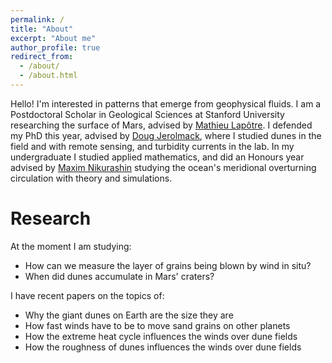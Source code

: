 ```yaml
---
permalink: /
title: "About"
excerpt: "About me"
author_profile: true
redirect_from: 
  - /about/
  - /about.html
---
```


Hello! I'm interested in patterns that emerge from geophysical fluids. I am a Postdoctoral Scholar in Geological Sciences at Stanford University researching the surface of Mars, advised by [Mathieu Lapôtre](https://scholar.google.com/citations?user=beQ7vU0AAAAJ&hl=en&oi=ao). I defended my PhD this year, advised by [Doug Jerolmack](https://scholar.google.com/citations?user=nwGbdXUAAAAJ&hl=en&oi=ao), where I studied dunes in the field and with remote sensing, and turbidity currents in the lab. In my undergraduate I studied applied mathematics, and did an Honours year advised by [Maxim Nikurashin](https://scholar.google.com/citations?user=xkTRzuUAAAAJ&hl=en&oi=ao) studying the ocean's meridional overturning circulation with theory and simulations.

Research
=======

At the moment I am studying:
* How can we measure the layer of grains being blown by wind in situ?
* When did dunes accumulate in Mars' craters?

I have recent papers on the topics of:
* Why the giant dunes on Earth are the size they are
* How fast winds have to be to move sand grains on other planets
* How the extreme heat cycle influences the winds over dune fields
* How the roughness of dunes influences the winds over dune fields
